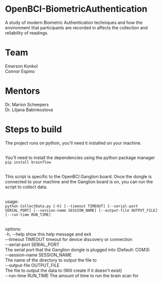 # OpenBCI-BiometricAuthentication
A study of modern Biometric Authentication techniques and how the environment that participants are recorded in affects the collection and reliability of readings.

# Team
Emerson Konkol</br>
Connor Espino

# Mentors
Dr. Marion Scheepers</br>
Dr. Liljana Babinkostova

# Steps to build
The project runs on python, you'll need it installed on your machine.</br></br>

You'll need to install the dependencies using the python package manager</br>
```pip install brainflow```</br></br>

This script is specific to the OpenBCI Ganglion board. Once the dongle is connected to your machine and the Ganglion board is on, you can run the script to collect data.</br></br>

usage:</br>
```python CollectData.py [-h] [--timeout TIMEOUT] [--serial-port SERIAL_PORT] [--session-name SESSION_NAME] [--output-file OUTPUT_FILE] [--run-time RUN_TIME]```</br></br>

options:</br>
  -h, --help            show this help message and exit</br>
  --timeout TIMEOUT     timeout for device discovery or connection</br>
  --serial-port SERIAL_PORT</br>
                        The serial port that the Ganglion dongle is plugged into (Default: COM3)</br>
  --session-name SESSION_NAME</br>
                        The name of the directory to output the file to</br>
  --output-file OUTPUT_FILE</br>
                        The file to output the data to (Will create if it
                        doesn't exist)</br>
  --run-time RUN_TIME   The amount of time to run the brain scan for</br>
